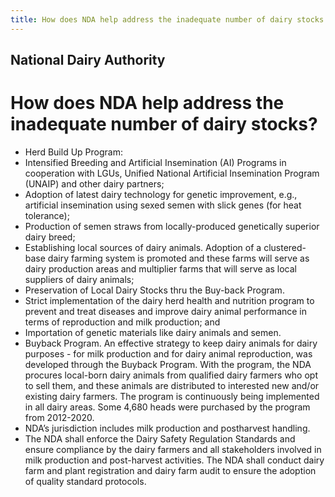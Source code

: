 ```yaml
---
title: How does NDA help address the inadequate number of dairy stocks
---
```


## National Dairy Authority

# How does NDA help address the inadequate number of dairy stocks?


 - Herd Build Up Program:
 - Intensified Breeding and Artificial Insemination (AI) Programs in cooperation with LGUs, Unified National Artificial Insemination Program (UNAIP) and other dairy partners;
 - Adoption of latest dairy technology for genetic improvement, e.g., artificial insemination using sexed semen with slick genes (for heat tolerance);
 - Production of semen straws from locally-produced genetically superior dairy breed;
 - Establishing local sources of dairy animals. Adoption of a clustered-base dairy farming system is promoted and these farms will serve as dairy production areas and multiplier farms that will serve as local suppliers of dairy animals;
 - Preservation of Local Dairy Stocks thru the Buy-back Program.
 - Strict implementation of the dairy herd health and nutrition program to prevent and treat diseases and improve dairy animal performance in terms of reproduction and milk production; and
 - Importation of genetic materials like dairy animals and semen.
 - Buyback Program. An effective strategy to keep dairy animals for dairy purposes - for milk production and for dairy animal reproduction, was developed through the Buyback Program. With the program, the NDA procures local-born dairy animals from qualified dairy farmers who opt to sell them, and these animals are distributed to interested new and/or existing dairy farmers. The program is continuously being implemented in all dairy areas. Some 4,680 heads were purchased by the program from 2012-2020.
 - NDA’s jurisdiction includes milk production and postharvest handling.
 - The NDA shall enforce the Dairy Safety Regulation Standards and ensure compliance by the dairy farmers and all stakeholders involved in milk production and post-harvest activities. The NDA shall conduct dairy farm and plant registration and dairy farm audit to ensure the adoption of quality standard protocols.
